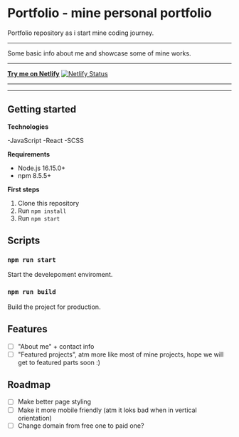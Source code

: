 # Portfolio - mine personal portfolio

Portfolio repository as i start mine coding journey.

---

Some basic info about me and showcase some of mine works.

---

[**Try me on Netlify**](https://mariomustapic-portfolio.netlify.app/)
[![Netlify Status](https://api.netlify.com/api/v1/badges/dedb3c11-94c4-481c-8046-8af7f5fff9d6/deploy-status)](https://app.netlify.com/sites/mariomustapic-portfolio/deploys)

---

---

## Getting started

**Technologies**

-JavaScript
-React
-SCSS

**Requirements**

- Node.js 16.15.0+
- npm 8.5.5+

**First steps**

1. Clone this repository
2. Run `npm install`
3. Run `npm start`

## Scripts

### `npm run start`

Start the develepoment enviroment.

### `npm run build`

Build the project for production.

## Features

- [ ] "About me" + contact info
- [ ] "Featured projects", atm more like most of mine projects, hope we will get to featured parts soon :)

## Roadmap

- [ ] Make better page styling
- [ ] Make it more mobile friendly (atm it loks bad when in vertical orientation)
- [ ] Change domain from free one to paid one?
